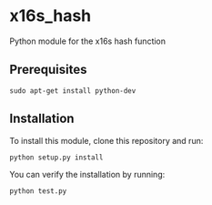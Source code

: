 # x16s_hash
Python module for the x16s hash function

## Prerequisites

```
sudo apt-get install python-dev
```

## Installation

To install this module, clone this repository and run:

```
python setup.py install
```

You can verify the installation by running:

```
python test.py
```
